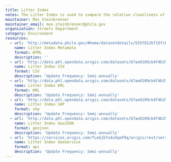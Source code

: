 ```yaml
---
title: Litter Index
notes: The Litter Index is used to compare the relative cleanliness of different areas of the city of Philadelphia.
maintainer: Max Steinbrenner
maintainer_email: max.steinbrenner@phila.gov
organization: Streets Department
category: Environment
resources:
  - url: 'http://metadata.phila.gov/#home/datasetdetails/555f812bf15fcb6c6ed44110/representationdetails/55438aaf9b989a05172d0d4b/'
    name: Litter Index Metadata
    format: HTML
    description: ''
  - url: 'http://data.phl.opendata.arcgis.com/datasets/67ae8109cb4f4b35b83fae7246071055_0.csv'
    name: Litter Index CSV
    format: CSV
    description: 'Update Frequency: Semi-annually'
  - url: 'http://data.phl.opendata.arcgis.com/datasets/67ae8109cb4f4b35b83fae7246071055_0.kml'
    name: Litter Index KML
    format: KML
    description: 'Update Frequency: Semi-annually'
  - url: 'http://data.phl.opendata.arcgis.com/datasets/67ae8109cb4f4b35b83fae7246071055_0.zip'
    name: Litter Index SHP
    format: shp
    description: 'Update Frequency: Semi-annually'
  - url: 'http://data.phl.opendata.arcgis.com/datasets/67ae8109cb4f4b35b83fae7246071055_0.geojson'
    name: Litter Index GeoJSON
    format: geojson
    description: 'Update Frequency: Semi-annually'
  - url: 'https://services.arcgis.com/fLeGjb7u4uXqeF9q/arcgis/rest/services/Litter_Index/FeatureServer/0/query?outFields=*&where=1%3D1'
    name: Litter Index GeoService
    format: api
    description: 'Update Frequency: Semi-annually'
---
```

